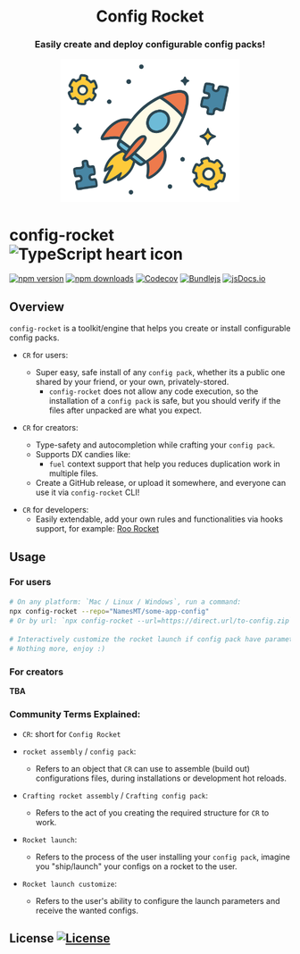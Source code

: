 <div align="center">

# Config Rocket

<h3>Easily create and deploy configurable config packs!</h3>
<img src="./branding.svg" alt="Roo Rocket's logo" width="320"/>
</div>

# config-rocket ![TypeScript heart icon](https://img.shields.io/badge/♡-%23007ACC.svg?logo=typescript&logoColor=white)

[![npm version][npm-version-src]][npm-version-href]
[![npm downloads][npm-downloads-src]][npm-downloads-href]
[![Codecov][codecov-src]][codecov-href]
[![Bundlejs][bundlejs-src]][bundlejs-href]
[![jsDocs.io][jsDocs-src]][jsDocs-href]

## Overview

`config-rocket` is a toolkit/engine that helps you create or install configurable config packs.

* `CR` for users:
  + Super easy, safe install of any `config pack`, whether its a public one shared by your friend, or your own, privately-stored.
    + `config-rocket` does not allow any code execution, so the installation of a `config pack` is safe, but you should verify if the files after unpacked are what you expect.

* `CR` for creators:
  * Type-safety and autocompletion while crafting your `config pack`.
  + Supports DX candies like:
    + `fuel` context support that help you reduces duplication work in multiple files.
  + Create a GitHub release, or upload it somewhere, and everyone can use it via `config-rocket` CLI!

+ `CR` for developers:
  + Easily extendable, add your own rules and functionalities via hooks support, for example: [Roo Rocket](https://github.com/NamesMT/roo-rocket)

## Usage

### For users

```sh
# On any platform: `Mac / Linux / Windows`, run a command:
npx config-rocket --repo="NamesMT/some-app-config"
# Or by url: `npx config-rocket --url=https://direct.url/to-config.zip`

# Interactively customize the rocket launch if config pack have parameters
# Nothing more, enjoy :)
```

### For creators

**TBA**

### Community Terms Explained:

* `CR`: short for `Config Rocket`

* `rocket assembly` / `config pack`:
  * Refers to an object that `CR` can use to assemble (build out) configurations files, during installations or development hot reloads.

* `Crafting rocket assembly` / `Crafting config pack`:
  * Refers to the act of you creating the required structure for `CR` to work.

* `Rocket launch`:
  * Refers to the process of the user installing your `config pack`, imagine you "ship/launch" your configs on a rocket to the user.

* `Rocket launch customize`:
  * Refers to the user's ability to configure the launch parameters and receive the wanted configs.

## License [![License][license-src]][license-href]

<!-- Badges -->

[npm-version-src]: https://img.shields.io/npm/v/config-rocket?labelColor=18181B&color=F0DB4F
[npm-version-href]: https://npmjs.com/package/config-rocket
[npm-downloads-src]: https://img.shields.io/npm/dm/config-rocket?labelColor=18181B&color=F0DB4F
[npm-downloads-href]: https://npmjs.com/package/config-rocket
[codecov-src]: https://img.shields.io/codecov/c/gh/namesmt/config-rocket/main?labelColor=18181B&color=F0DB4F
[codecov-href]: https://codecov.io/gh/namesmt/config-rocket
[license-src]: https://img.shields.io/github/license/namesmt/config-rocket.svg?labelColor=18181B&color=F0DB4F
[license-href]: https://github.com/namesmt/config-rocket/blob/main/LICENSE
[bundlejs-src]: https://img.shields.io/bundlejs/size/config-rocket?labelColor=18181B&color=F0DB4F
[bundlejs-href]: https://bundlejs.com/?q=config-rocket
[jsDocs-src]: https://img.shields.io/badge/Check_out-jsDocs.io---?labelColor=18181B&color=F0DB4F
[jsDocs-href]: https://www.jsdocs.io/package/config-rocket
